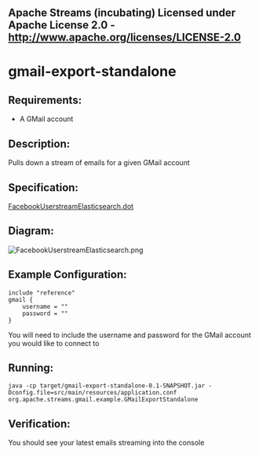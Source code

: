 Apache Streams (incubating)
Licensed under Apache License 2.0 - http://www.apache.org/licenses/LICENSE-2.0
--------------------------------------------------------------------------------

gmail-export-standalone
==============================

Requirements:
-------------
 - A GMail account

Description:
------------
Pulls down a stream of emails for a given GMail account

Specification:
-----------------

[FacebookUserstreamElasticsearch.dot](src/main/resources/FacebookUserstreamElasticsearch.dot "ElasticsearchReserialize.dot" )

Diagram:
-----------------

![FacebookUserstreamElasticsearch.png](./FacebookUserstreamElasticsearch.png?raw=true)

Example Configuration:
----------------------

    include "reference"
    gmail {
        username = ""
        password = ""
    }

You will need to include the username and password for the GMail account you would like to connect to

Running:
--------

    java -cp target/gmail-export-standalone-0.1-SNAPSHOT.jar -Dconfig.file=src/main/resources/application.conf org.apache.streams.gmail.example.GMailExportStandalone

Verification:
-------------
You should see your latest emails streaming into the console
